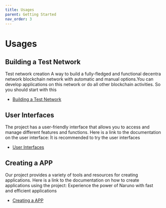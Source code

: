 ```yaml
---
title: Usages
parent: Getting Started
nav_order: 3
---
```


# Usages
## Building a Test Network
Test network creation A way to build a fully-fledged and functional decentra network blockchain network with automatic and manual options.You can develop applications on this network or do all other blockchain activities.
So you should start with this 
- [Building a Test Network](https://docs.naruno.net/building_a_test_network/)


## User Interfaces
The project has a user-friendly interface that allows you to access and manage different features and functions. Here is a link to the documentation on the user interface:
İt is recommended to try the user interfaces
- [User Interfaces](https://docs.naruno.net/concepts/user_interfaces.html)


## Creating a APP
Our project provides a variety of tools and resources for creating applications. Here is a link to the documentation on how to create applications using the project:
Experience the power of Naruno with fast and efficient applications
- [Creating a APP](https://docs.naruno.net/creating_a_app/)
